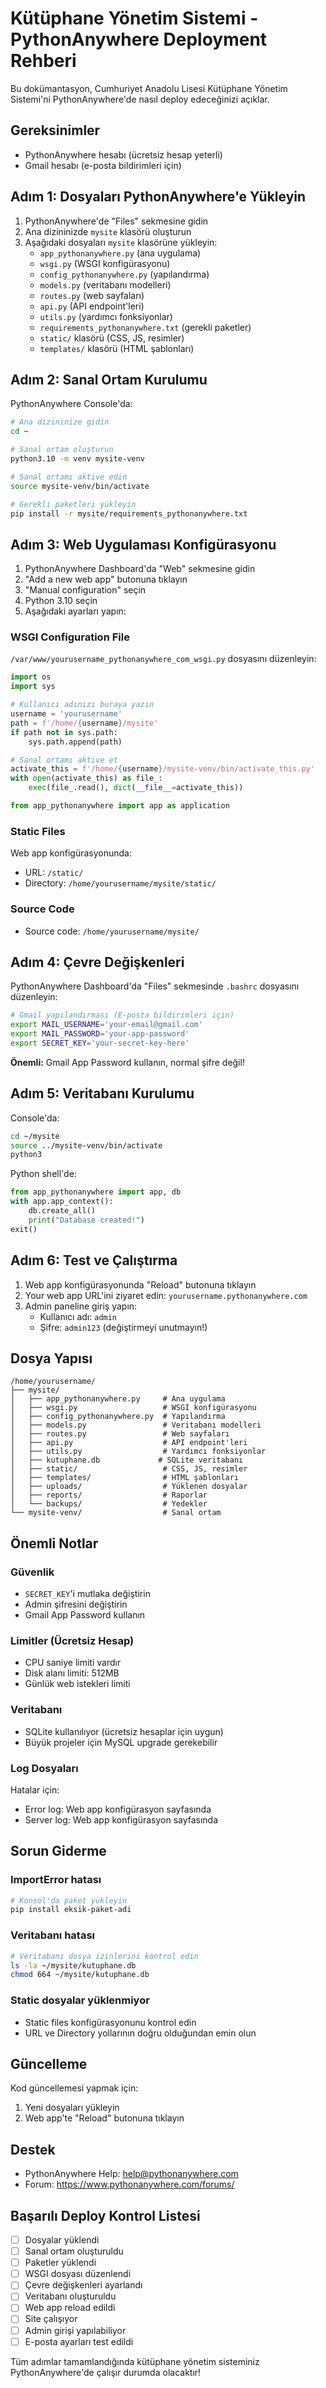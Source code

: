 # Kütüphane Yönetim Sistemi - PythonAnywhere Deployment Rehberi

Bu dokümantasyon, Cumhuriyet Anadolu Lisesi Kütüphane Yönetim Sistemi'ni PythonAnywhere'de nasıl deploy edeceğinizi açıklar.

## Gereksinimler

- PythonAnywhere hesabı (ücretsiz hesap yeterli)
- Gmail hesabı (e-posta bildirimleri için)

## Adım 1: Dosyaları PythonAnywhere'e Yükleyin

1. PythonAnywhere'de "Files" sekmesine gidin
2. Ana dizininizde `mysite` klasörü oluşturun
3. Aşağıdaki dosyaları `mysite` klasörüne yükleyin:
   - `app_pythonanywhere.py` (ana uygulama)
   - `wsgi.py` (WSGI konfigürasyonu)
   - `config_pythonanywhere.py` (yapılandırma)
   - `models.py` (veritabanı modelleri)
   - `routes.py` (web sayfaları)
   - `api.py` (API endpoint'leri)
   - `utils.py` (yardımcı fonksiyonlar)
   - `requirements_pythonanywhere.txt` (gerekli paketler)
   - `static/` klasörü (CSS, JS, resimler)
   - `templates/` klasörü (HTML şablonları)

## Adım 2: Sanal Ortam Kurulumu

PythonAnywhere Console'da:

```bash
# Ana dizininize gidin
cd ~

# Sanal ortam oluşturun
python3.10 -m venv mysite-venv

# Sanal ortamı aktive edin
source mysite-venv/bin/activate

# Gerekli paketleri yükleyin
pip install -r mysite/requirements_pythonanywhere.txt
```

## Adım 3: Web Uygulaması Konfigürasyonu

1. PythonAnywhere Dashboard'da "Web" sekmesine gidin
2. "Add a new web app" butonuna tıklayın
3. "Manual configuration" seçin
4. Python 3.10 seçin
5. Aşağıdaki ayarları yapın:

### WSGI Configuration File

`/var/www/yourusername_pythonanywhere_com_wsgi.py` dosyasını düzenleyin:

```python
import os
import sys

# Kullanıcı adınızı buraya yazın
username = 'yourusername'
path = f'/home/{username}/mysite'
if path not in sys.path:
    sys.path.append(path)

# Sanal ortamı aktive et
activate_this = f'/home/{username}/mysite-venv/bin/activate_this.py'
with open(activate_this) as file_:
    exec(file_.read(), dict(__file__=activate_this))

from app_pythonanywhere import app as application
```

### Static Files

Web app konfigürasyonunda:
- URL: `/static/`
- Directory: `/home/yourusername/mysite/static/`

### Source Code

- Source code: `/home/yourusername/mysite/`

## Adım 4: Çevre Değişkenleri

PythonAnywhere Dashboard'da "Files" sekmesinde `.bashrc` dosyasını düzenleyin:

```bash
# Gmail yapılandırması (E-posta bildirimleri için)
export MAIL_USERNAME='your-email@gmail.com'
export MAIL_PASSWORD='your-app-password'
export SECRET_KEY='your-secret-key-here'
```

**Önemli:** Gmail App Password kullanın, normal şifre değil!

## Adım 5: Veritabanı Kurulumu

Console'da:

```bash
cd ~/mysite
source ../mysite-venv/bin/activate
python3
```

Python shell'de:

```python
from app_pythonanywhere import app, db
with app.app_context():
    db.create_all()
    print("Database created!")
exit()
```

## Adım 6: Test ve Çalıştırma

1. Web app konfigürasyonunda "Reload" butonuna tıklayın
2. Your web app URL'ini ziyaret edin: `yourusername.pythonanywhere.com`
3. Admin paneline giriş yapın:
   - Kullanıcı adı: `admin`
   - Şifre: `admin123` (değiştirmeyi unutmayın!)

## Dosya Yapısı

```
/home/yourusername/
├── mysite/
│   ├── app_pythonanywhere.py     # Ana uygulama
│   ├── wsgi.py                   # WSGI konfigürasyonu
│   ├── config_pythonanywhere.py  # Yapılandırma
│   ├── models.py                 # Veritabanı modelleri
│   ├── routes.py                 # Web sayfaları
│   ├── api.py                    # API endpoint'leri
│   ├── utils.py                  # Yardımcı fonksiyonlar
│   ├── kutuphane.db             # SQLite veritabanı
│   ├── static/                   # CSS, JS, resimler
│   ├── templates/                # HTML şablonları
│   ├── uploads/                  # Yüklenen dosyalar
│   ├── reports/                  # Raporlar
│   └── backups/                  # Yedekler
└── mysite-venv/                  # Sanal ortam
```

## Önemli Notlar

### Güvenlik
- `SECRET_KEY`'i mutlaka değiştirin
- Admin şifresini değiştirin
- Gmail App Password kullanın

### Limitler (Ücretsiz Hesap)
- CPU saniye limiti vardır
- Disk alanı limiti: 512MB
- Günlük web istekleri limiti

### Veritabanı
- SQLite kullanılıyor (ücretsiz hesaplar için uygun)
- Büyük projeler için MySQL upgrade gerekebilir

### Log Dosyaları
Hatalar için:
- Error log: Web app konfigürasyon sayfasında
- Server log: Web app konfigürasyon sayfasında

## Sorun Giderme

### ImportError hatası
```bash
# Konsol'da paket yükleyin
pip install eksik-paket-adi
```

### Veritabanı hatası
```bash
# Veritabanı dosya izinlerini kontrol edin
ls -la ~/mysite/kutuphane.db
chmod 664 ~/mysite/kutuphane.db
```

### Static dosyalar yüklenmiyor
- Static files konfigürasyonunu kontrol edin
- URL ve Directory yollarının doğru olduğundan emin olun

## Güncelleme

Kod güncellemesi yapmak için:
1. Yeni dosyaları yükleyin
2. Web app'te "Reload" butonuna tıklayın

## Destek

- PythonAnywhere Help: help@pythonanywhere.com
- Forum: https://www.pythonanywhere.com/forums/

## Başarılı Deploy Kontrol Listesi

- [ ] Dosyalar yüklendi
- [ ] Sanal ortam oluşturuldu
- [ ] Paketler yüklendi
- [ ] WSGI dosyası düzenlendi
- [ ] Çevre değişkenleri ayarlandı
- [ ] Veritabanı oluşturuldu
- [ ] Web app reload edildi
- [ ] Site çalışıyor
- [ ] Admin girişi yapılabiliyor
- [ ] E-posta ayarları test edildi

Tüm adımlar tamamlandığında kütüphane yönetim sisteminiz PythonAnywhere'de çalışır durumda olacaktır!
